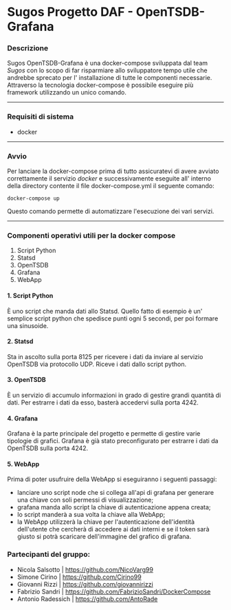 # Sugos Progetto DAF - OpenTSDB-Grafana

### Descrizione
Sugos OpenTSDB-Grafana è una docker-compose sviluppata dal team *Sugos* con
lo scopo di far risparmiare allo sviluppatore tempo utile che andrebbe sprecato
per l' installazione di tutte le componenti necessarie.
Attraverso la tecnologia docker-compose è possibile eseguire più framework
utilizzando un unico comando.

---

### Requisiti di sistema
- docker

---

### Avvio
Per lanciare la docker-compose prima di tutto assicuratevi di avere avviato
correttamente  il servizio *docker* e successivamente eseguite all' interno
della directory contente il file docker-compose.yml il seguente comando:
```
docker-compose up
```
Questo comando permette di automatizzare l'esecuzione dei vari servizi.

---

### Componenti operativi utili per la docker compose
1. Script Python
2. Statsd
3. OpenTSDB
4. Grafana
5. WebApp

#### 1. Script Python
È uno script che manda dati allo Statsd. Quello fatto di esempio è un' semplice script python che spedisce punti ogni 5 secondi, per poi formare una sinusoide.

#### 2. Statsd
Sta in ascolto sulla porta 8125 per ricevere i dati da inviare al servizio OpenTSDB via protocollo UDP. Riceve i dati dallo script python.

#### 3. OpenTSDB
È un servizio di accumulo informazioni in grado di gestire grandi quantità di dati. Per estrarre i dati da esso, basterà accedervi sulla porta 4242.

#### 4. Grafana
Grafana è la parte principale del progetto e permette di gestire varie tipologie di grafici. Grafana è già stato preconfigurato per estrarre i dati da OpenTSDB sulla porta 4242.

#### 5. WebApp
Prima di poter usufruire della WebApp si eseguiranno i seguenti passaggi:
* lanciare uno script node che  si collega all'api di grafana per generare una chiave con soli permessi di visualizzazione;
* grafana manda allo script la chiave di autenticazione appena creata;
* lo script manderà a sua volta la chiave alla WebApp;
* la WebApp utilizzerà la chiave per l'autenticazione dell'identità dell'utente che cercherà di accedere ai dati interni e se il token sarà giusto si potrà scaricare dell'immagine del grafico di grafana.


### Partecipanti del gruppo:
* Nicola Salsotto | https://github.com/NicoVarg99
* Simone Cirino | https://github.com/Cirino99
* Giovanni Rizzi | https://github.com/giovannirizzi
* Fabrizio Sandri | https://github.com/FabrizioSandri/DockerCompose
* Antonio Radessich | https://github.com/AntoRade
